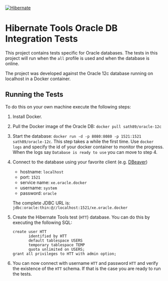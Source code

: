 <!--
  ~ Copyright 2010 - 2025 Red Hat, Inc.
  ~
  ~ Licensed under the Apache License, Version 2.0 (the "License");
  ~ you may not use this file except in compliance with the License.
  ~ You may obtain a copy of the License at
  ~
  ~     http://www.apache.org/licenses/LICENSE-2.0
  ~
  ~ Unless required by applicable law or agreed to in writing, software
  ~ distributed under the License is distributed on an "AS IS" basis,
  ~ WITHOUT WARRANTIES OR CONDITIONS OF ANY KIND, either express or implied.
  ~ See the License for the specific language governing permissions and
  ~ limitations under the License.
  -->

[![Hibernate](https://static.jboss.org/hibernate/images/hibernate_200x150.png)](https://tools.hibernate.org)

# Hibernate Tools Oracle DB Integration Tests

This project contains tests specific for Oracle databases. The tests in this project will run when the `all` profile is used and when the database is online.

The project was developed against the Oracle 12c database running on localhost in a Docker container.

## Running the Tests

To do this on your own machine execute the following steps:

1. Install Docker.

2. Pull the Docker image of the Oracle DB: `docker pull sath89/oracle-12c`

3. Start the database: `docker run -d -p 8080:8080 -p 1521:1521 sath89/oracle-12c`. This step takes a while the first time. 
 Use `docker logs` and specify the id of your docker container to monitor the progress. 
 When the logs say `Database is ready to use` you can move to 
step 4.

4. Connect to the database using your favorite client (e.g. [DBeaver](http://dbeaver.jkiss.org))
   * hostname: `localhost`
   * port: `1521`
   * service name: `xe.oracle.docker`
   * username: `system`
   * password: `oracle` 
 
   The complete JDBC URL is: `jdbc:oracle:thin:@//localhost:1521/xe.oracle.docker`

5. Create the Hibernate Tools test (`HTT`) database. You can do this by executing the following SQL: 

   ```
   create user HTT
          identified by HTT
          default tablespace USERS
          temporary tablespace TEMP
          quota unlimited on USERS;
   grant all privileges to HTT with admin option;
   ```

6. You can now connect with username `HTT` and password `HTT` and verify the existence of the `HTT` schema.
If that is the case you are ready to run the tests. 